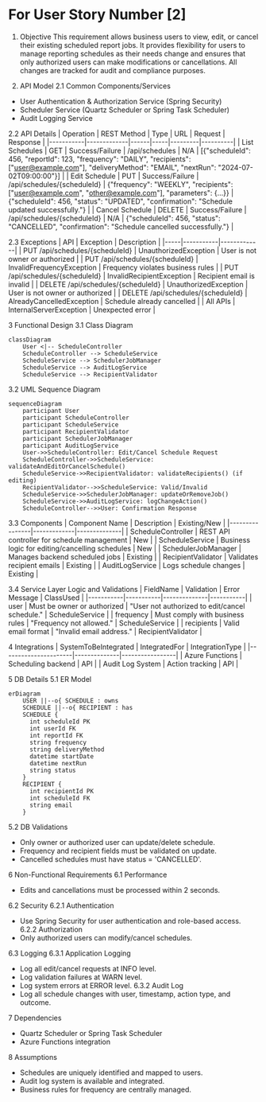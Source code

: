 # For User Story Number [2]

1. Objective
This requirement allows business users to view, edit, or cancel their existing scheduled report jobs. It provides flexibility for users to manage reporting schedules as their needs change and ensures that only authorized users can make modifications or cancellations. All changes are tracked for audit and compliance purposes.

2. API Model
2.1 Common Components/Services
- User Authentication & Authorization Service (Spring Security)
- Scheduler Service (Quartz Scheduler or Spring Task Scheduler)
- Audit Logging Service

2.2 API Details
| Operation | REST Method | Type | URL | Request | Response |
|-----------|-------------|------|-----|---------|----------|
| List Schedules | GET | Success/Failure | /api/schedules | N/A | [{"scheduleId": 456, "reportId": 123, "frequency": "DAILY", "recipients": ["user@example.com"], "deliveryMethod": "EMAIL", "nextRun": "2024-07-02T09:00:00"}] |
| Edit Schedule | PUT | Success/Failure | /api/schedules/{scheduleId} | {"frequency": "WEEKLY", "recipients": ["user@example.com", "other@example.com"], "parameters": {...}} | {"scheduleId": 456, "status": "UPDATED", "confirmation": "Schedule updated successfully."} |
| Cancel Schedule | DELETE | Success/Failure | /api/schedules/{scheduleId} | N/A | {"scheduleId": 456, "status": "CANCELLED", "confirmation": "Schedule cancelled successfully."} |

2.3 Exceptions
| API | Exception | Description |
|-----|-----------|-------------|
| PUT /api/schedules/{scheduleId} | UnauthorizedException | User is not owner or authorized |
| PUT /api/schedules/{scheduleId} | InvalidFrequencyException | Frequency violates business rules |
| PUT /api/schedules/{scheduleId} | InvalidRecipientException | Recipient email is invalid |
| DELETE /api/schedules/{scheduleId} | UnauthorizedException | User is not owner or authorized |
| DELETE /api/schedules/{scheduleId} | AlreadyCancelledException | Schedule already cancelled |
| All APIs | InternalServerException | Unexpected error |

3 Functional Design
3.1 Class Diagram
```mermaid
classDiagram
    User <|-- ScheduleController
    ScheduleController --> ScheduleService
    ScheduleService --> SchedulerJobManager
    ScheduleService --> AuditLogService
    ScheduleService --> RecipientValidator
```

3.2 UML Sequence Diagram
```mermaid
sequenceDiagram
    participant User
    participant ScheduleController
    participant ScheduleService
    participant RecipientValidator
    participant SchedulerJobManager
    participant AuditLogService
    User->>ScheduleController: Edit/Cancel Schedule Request
    ScheduleController->>ScheduleService: validateAndEditOrCancelSchedule()
    ScheduleService->>RecipientValidator: validateRecipients() (if editing)
    RecipientValidator-->>ScheduleService: Valid/Invalid
    ScheduleService->>SchedulerJobManager: updateOrRemoveJob()
    ScheduleService->>AuditLogService: logChangeAction()
    ScheduleController-->>User: Confirmation Response
```

3.3 Components
| Component Name | Description | Existing/New |
|----------------|-------------|--------------|
| ScheduleController | REST API controller for schedule management | New |
| ScheduleService | Business logic for editing/cancelling schedules | New |
| SchedulerJobManager | Manages backend scheduled jobs | Existing |
| RecipientValidator | Validates recipient emails | Existing |
| AuditLogService | Logs schedule changes | Existing |

3.4 Service Layer Logic and Validations
| FieldName | Validation | Error Message | ClassUsed |
|-----------|-----------|--------------|-----------|
| user | Must be owner or authorized | "User not authorized to edit/cancel schedule." | ScheduleService |
| frequency | Must comply with business rules | "Frequency not allowed." | ScheduleService |
| recipients | Valid email format | "Invalid email address." | RecipientValidator |

4 Integrations
| SystemToBeIntegrated | IntegratedFor | IntegrationType |
|----------------------|--------------|-----------------|
| Azure Functions | Scheduling backend | API |
| Audit Log System | Action tracking | API |

5 DB Details
5.1 ER Model
```mermaid
erDiagram
    USER ||--o{ SCHEDULE : owns
    SCHEDULE ||--o{ RECIPIENT : has
    SCHEDULE {
      int scheduleId PK
      int userId FK
      int reportId FK
      string frequency
      string deliveryMethod
      datetime startDate
      datetime nextRun
      string status
    }
    RECIPIENT {
      int recipientId PK
      int scheduleId FK
      string email
    }
```

5.2 DB Validations
- Only owner or authorized user can update/delete schedule.
- Frequency and recipient fields must be validated on update.
- Cancelled schedules must have status = 'CANCELLED'.

6 Non-Functional Requirements
6.1 Performance
- Edits and cancellations must be processed within 2 seconds.

6.2 Security
6.2.1 Authentication
- Use Spring Security for user authentication and role-based access.
6.2.2 Authorization
- Only authorized users can modify/cancel schedules.

6.3 Logging
6.3.1 Application Logging
- Log all edit/cancel requests at INFO level.
- Log validation failures at WARN level.
- Log system errors at ERROR level.
6.3.2 Audit Log
- Log all schedule changes with user, timestamp, action type, and outcome.

7 Dependencies
- Quartz Scheduler or Spring Task Scheduler
- Azure Functions integration

8 Assumptions
- Schedules are uniquely identified and mapped to users.
- Audit log system is available and integrated.
- Business rules for frequency are centrally managed.